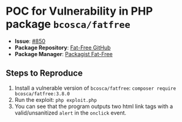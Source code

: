 # POC for Vulnerability in PHP package `bcosca/fatfree`

- **Issue**: [#850](https://github.com/bcosca/fatfree/issues/850)
- **Package Repository**: [Fat-Free GitHub](https://github.com/bcosca/fatfree)
- **Package Manager**: [Packagist Fat-Free](https://packagist.org/packages/bcosca/fatfree)

## Steps to Reproduce

1. Install a vulnerable version of `bcosca/fatfree`: ```composer require bcosca/fatfree:3.8.0```
2. Run the exploit: ```php exploit.php```
3. You can see that the program outputs two html link tags with a valid/unsanitized `alert` in the `onclick` event.